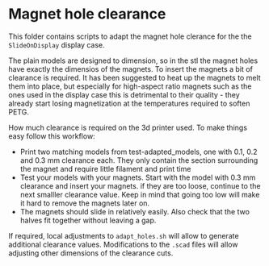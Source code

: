 # Magnet hole clearance

This folder contains scripts to adapt the magnet hole clerance for
the the ``SlideOnDisplay`` display case.

The plain models are designed to dimension, so in the stl the
magnet holes have exactly the dimensios of the magnets. To insert
the magnets a bit of clearance is required. It has been suggested
to heat up the magnets to melt them into place, but especially
for high-aspect ratio magnets such as the ones used in the display
case this is detrimental to their quality - they already start
losing magnetization at the temperatures required to soften
PETG.

How much clearance is required on the 3d printer used. 
To make things easy follow this workflow:

- Print two matching models from test-adapted_models, one with
  0.1, 0.2 and 0.3 mm clearance each. They only contain the section
  surrounding the magnet and require little filament and print time
- Test your models with your magnets. Start with the model with
  0.3 mm clearance and insert your magnets. if they are too loose,
  continue to the next smalller clearance value. Keep in mind that
  going too low will make it hard to remove the magnets later on.
- The magnets should slide in relatively easily. Also check that
  the two halves fit together without leaving a gap.

If required, local adjustments to ``adapt_holes.sh`` will allow to
generate additional clearance values. Modifications to the ``.scad``
files will allow adjusting other dimensions of the clearance cuts.
